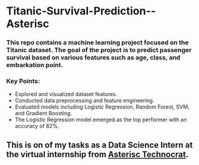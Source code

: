 # Titanic-Survival-Prediction--Asterisc

### This repo contains a machine learning project focused on the Titanic dataset. The goal of the project is to predict passenger survival based on various features such as age, class, and embarkation point.

### Key Points:
- Explored and visualized dataset features.
- Conducted data preprocessing and feature engineering.
- Evaluated models including Logistic Regression, Random Forest, SVM, and Gradient Boosting.
- The Logistic Regression model emerged as the top performer with an accuracy of 82%.

## This is on of my tasks as a Data Science Intern at the virtual internship from [**Asterisc Technocrat**](https://www.linkedin.com/company/asterisc-technocrat/).
